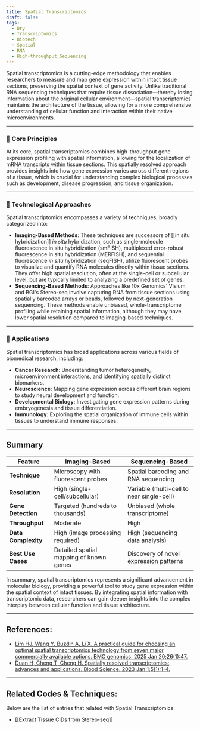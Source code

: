 ```yaml
---
title: Spatial Transcriptomics
draft: false
tags:
  - Dry
  - Transcriptomics
  - Biotech
  - Spatial
  - RNA
  - High-throughput_Sequencing
---
```


Spatial transcriptomics is a cutting-edge methodology that enables researchers to measure and map gene expression within intact tissue sections, preserving the spatial context of gene activity. Unlike traditional RNA sequencing techniques that require tissue dissociation—thereby losing information about the original cellular environment—spatial transcriptomics maintains the architecture of the tissue, allowing for a more comprehensive understanding of cellular function and interaction within their native microenvironments.

---

### 🧬 Core Principles

At its core, spatial transcriptomics combines high-throughput gene expression profiling with spatial information, allowing for the localization of mRNA transcripts within tissue sections. This spatially resolved approach provides insights into how gene expression varies across different regions of a tissue, which is crucial for understanding complex biological processes such as development, disease progression, and tissue organization.

---

### 🔬 Technological Approaches

Spatial transcriptomics encompasses a variety of techniques, broadly categorized into:

- **Imaging-Based Methods**: These techniques are successors of [[in situ hybridization]] *in situ* hybridization, such as single-molecule fluorescence in situ hybridization (smFISH), multiplexed error-robust fluorescence in situ hybridization (MERFISH), and sequential fluorescence *in situ* hybridization (seqFISH), utilize fluorescent probes to visualize and quantify RNA molecules directly within tissue sections. They offer high spatial resolution, often at the single-cell or subcellular level, but are typically limited to analyzing a predefined set of genes.
- **Sequencing-Based Methods**: Approaches like 10x Genomics' Visium and BGI's Stereo-seq involve capturing RNA from tissue sections using spatially barcoded arrays or beads, followed by next-generation sequencing. These methods enable unbiased, whole-transcriptome profiling while retaining spatial information, although they may have lower spatial resolution compared to imaging-based techniques.

---

### 🧪 Applications

Spatial transcriptomics has broad applications across various fields of biomedical research, including:

- **Cancer Research**: Understanding tumor heterogeneity, microenvironment interactions, and identifying spatially distinct biomarkers.
- **Neuroscience**: Mapping gene expression across different brain regions to study neural development and function.
- **Developmental Biology**: Investigating gene expression patterns during embryogenesis and tissue differentiation.
- **Immunology**: Exploring the spatial organization of immune cells within tissues to understand immune responses.

---

## Summary

| Feature             | Imaging-Based                           | Sequencing-Based                          |
| ------------------- | --------------------------------------- | ----------------------------------------- |
| **Technique**       | Microscopy with fluorescent probes      | Spatial barcoding and RNA sequencing      |
| **Resolution**      | High (single-cell/subcellular)          | Variable (multi-cell to near single-cell) |
| **Gene Detection**  | Targeted (hundreds to thousands)        | Unbiased (whole transcriptome)            |
| **Throughput**      | Moderate                                | High                                      |
| **Data Complexity** | High (image processing required)        | High (sequencing data analysis)           |
| **Best Use Cases**  | Detailed spatial mapping of known genes | Discovery of novel expression patterns    |
In summary, spatial transcriptomics represents a significant advancement in molecular biology, providing a powerful tool to study gene expression within the spatial context of intact tissues. By integrating spatial information with transcriptomic data, researchers can gain deeper insights into the complex interplay between cellular function and tissue architecture.

---

## References:

 - [Lim HJ, Wang Y, Buzdin A, Li X. A practical guide for choosing an optimal spatial transcriptomics technology from seven major commercially available options. BMC genomics. 2025 Jan 20;26(1):47.](https://bmcgenomics.biomedcentral.com/articles/10.1186/s12864-025-11235-3)
 - [Duan H, Cheng T, Cheng H. Spatially resolved transcriptomics: advances and applications. Blood Science. 2023 Jan 1;5(1):1-4.](https://journals.lww.com/bls/fulltext/2023/01000/spatially_resolved_transcriptomics__advances_and.1.aspx)

---

## Related Codes & Techniques:

Below are the list of entries that related with Spatial Transcriptomics:
 - [[Extract Tissue CIDs from Stereo-seq]]